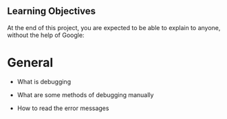 ## Learning Objectives

At the end of this project, you are expected to be able to explain to anyone, without the help of Google:

# General

* What is debugging

* What are some methods of debugging manually

* How to read the error messages
